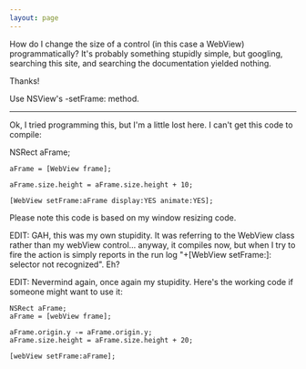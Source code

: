 ```yaml
---
layout: page
---
```




How do I change the size of a control (in this case a WebView) programmatically? It's probably something stupidly simple, but googling, searching this site, and searching the documentation yielded nothing.





Thanks!

Use NSView's     -setFrame: method.

----

Ok, I tried programming this, but I'm a little lost here. I can't get this code to compile:

    
NSRect aFrame;
  
    aFrame = [WebView frame];
    
    aFrame.size.height = aFrame.size.height + 10;
     
    [WebView setFrame:aFrame display:YES animate:YES];



Please note this code is based on my window resizing code.

EDIT: GAH, this was my own stupidity. It was referring to the WebView class rather than my webView control... anyway, it compiles now, but when I try to fire the action is simply reports in the run log "+[WebView setFrame:]: selector not recognized". Eh?

EDIT: Nevermind again, once again my stupidity. Here's the working code if someone might want to use it:

    
    NSRect aFrame;
    aFrame = [webView frame];
    
    aFrame.origin.y -= aFrame.origin.y;
    aFrame.size.height = aFrame.size.height + 20;
    
    [webView setFrame:aFrame];
